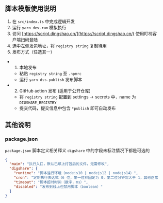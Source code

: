 ## 脚本模版使用说明

1. 在 `src/index.ts` 中完成逻辑开发
2. 运行 `yarn dev-run` 模拟执行
3. 访问 [https://script.dingshao.cn/](https://script.dingshao.cn/) 使用盯梢客户端扫码登陆
4. 选中左侧发包地址，将 `registry string` 复制待用
5. 发布方式（任选其一）

- 1. 本地发布
  - 粘贴 `registry string` 至 `.npmrc`
  - 运行 `yarn dss-publish` 发布脚本
- 2. GitHub action 发布 (适用于公开仓库)
  - 将 `registry string` 配置到 settings -> secrets 中，name 为 `DIGSHARE_REGISTRY`
  - 提交代码，提交信息中包含 `*publish` 即可自动发布

## 其他说明

### package.json

`package.json` 脚本定义相关释义
`digshare` 中的字段未标注情况下都是可选的

```json
{
  "main": "执行入口，默认已填上打包后的文件，无需修改",
  "digshare": {
    "runtime": "脚本运行环境（nodejs10 | nodejs12 | nodejs14）",
    "cron": "定期执行表达式（6 位，第一位秒固定为 0，第二位分钟需大于 1，其他正常）",
    "timeout": "脚本超时时间（数字，ms）",
    "disabled": "发布到线上但禁用脚本（boolean）"
  }
}
```
